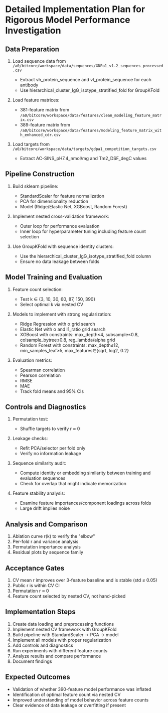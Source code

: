 # Detailed Implementation Plan for Rigorous Model Performance Investigation

## Data Preparation
1. Load sequence data from `/a0/bitcore/workspace/data/sequences/GDPa1_v1.2_sequences_processed.csv`
   - Extract vh_protein_sequence and vl_protein_sequence for each antibody
   - Use hierarchical_cluster_IgG_isotype_stratified_fold for GroupKFold

2. Load feature matrices:
   - 381-feature matrix from `/a0/bitcore/workspace/data/features/clean_modeling_feature_matrix.csv`
   - 389-feature matrix from `/a0/bitcore/workspace/data/features/modeling_feature_matrix_with_enhanced_cdr.csv`

3. Load targets from `/a0/bitcore/workspace/data/targets/gdpa1_competition_targets.csv`
   - Extract AC-SINS_pH7.4_nmol/mg and Tm2_DSF_degC values

## Pipeline Construction
1. Build sklearn pipeline:
   - StandardScaler for feature normalization
   - PCA for dimensionality reduction
   - Model (Ridge/Elastic Net, XGBoost, Random Forest)

2. Implement nested cross-validation framework:
   - Outer loop for performance evaluation
   - Inner loop for hyperparameter tuning including feature count selection

3. Use GroupKFold with sequence identity clusters:
   - Use the hierarchical_cluster_IgG_isotype_stratified_fold column
   - Ensure no data leakage between folds

## Model Training and Evaluation
1. Feature count selection:
   - Test k ∈ {3, 10, 30, 60, 87, 150, 390}
   - Select optimal k via nested CV

2. Models to implement with strong regularization:
   - Ridge Regression with α grid search
   - Elastic Net with α and l1_ratio grid search
   - XGBoost with constraints: max_depth≤4, subsample≤0.8, colsample_bytree≤0.8, reg_lambda/alpha grid
   - Random Forest with constraints: max_depth≤12, min_samples_leaf≥5, max_features∈{sqrt, log2, 0.2}

3. Evaluation metrics:
   - Spearman correlation
   - Pearson correlation
   - RMSE
   - MAE
   - Track fold means and 95% CIs

## Controls and Diagnostics
1. Permutation test:
   - Shuffle targets to verify r ≈ 0

2. Leakage checks:
   - Refit PCA/selector per fold only
   - Verify no information leakage

3. Sequence similarity audit:
   - Compute identity or embedding similarity between training and evaluation sequences
   - Check for overlap that might indicate memorization

4. Feature stability analysis:
   - Examine feature importances/component loadings across folds
   - Large drift implies noise

## Analysis and Comparison
1. Ablation curve r(k) to verify the "elbow"
2. Per-fold r and variance analysis
3. Permutation importance analysis
4. Residual plots by sequence family

## Acceptance Gates
1. CV mean r improves over 3-feature baseline and is stable (std ≤ 0.05)
2. Public r is within CV CI
3. Permutation r ≈ 0
4. Feature count selected by nested CV, not hand-picked

## Implementation Steps
1. Create data loading and preprocessing functions
2. Implement nested CV framework with GroupKFold
3. Build pipeline with StandardScaler → PCA → model
4. Implement all models with proper regularization
5. Add controls and diagnostics
6. Run experiments with different feature counts
7. Analyze results and compare performance
8. Document findings

## Expected Outcomes
- Validation of whether 390-feature model performance was inflated
- Identification of optimal feature count via nested CV
- Improved understanding of model behavior across feature counts
- Clear evidence of data leakage or overfitting if present
